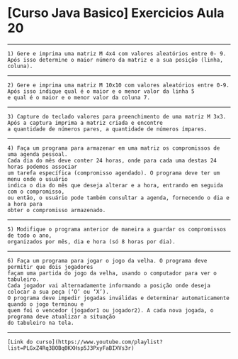 # [Curso Java Basico] Exercicios Aula 20
***
	1) Gere e imprima uma matriz M 4x4 com valores aleatórios entre 0- 9. 
	Após isso determine o maior número da matriz e a sua posição (linha, coluna). 
***
	2) Gere e imprima uma matriz M 10x10 com valores aleatórios entre 0-9. 
	Após isso indique qual é o maior e o menor valor da linha 5 
	e qual é o maior e o menor valor da coluna 7. 
***
	3) Capture do teclado valores para preenchimento de uma matriz M 3x3.
	Após a captura imprima a matriz criada e encontre 
	a quantidade de números pares, a quantidade de números ímpares. 
***
	4) Faça um programa para armazenar em uma matriz os compromissos de uma agenda pessoal. 
	Cada dia do mês deve conter 24 horas, onde para cada uma destas 24 horas podemos associar 
	um tarefa específica (compromisso agendado). O programa deve ter um menu onde o usuário
	indica o dia do mês que deseja alterar e a hora, entrando em seguida com o compromisso,
	ou então, o usuário pode também consultar a agenda, fornecendo o dia e a hora para 
	obter o compromisso armazenado. 
***   
	5) Modifique o programa anterior de maneira a guardar os compromissos de todo o ano, 
	organizados por mês, dia e hora (só 8 horas por dia). 
***
	6) Faça um programa para jogar o jogo da velha. O programa deve permitir que dois jogadores 
	façam uma partida do jogo da velha, usando o computador para ver o tabuleiro. 
	Cada jogador vai alternadamente informando a posição onde deseja colocar a sua peça (‘O’ ou ‘X’). 
	O programa deve impedir jogadas inválidas e determinar automaticamente quando o jogo terminou e 
	quem foi o vencedor (jogador1 ou jogador2). A cada nova jogada, o programa deve atualizar a situação 
	do tabuleiro na tela. 
***
	[Link do curso](https://www.youtube.com/playlist?list=PLGxZ4Rq3BOBq0KXHsp5J3PxyFaBIXVs3r)
